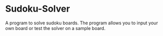 # Sudoku-Solver

A program to solve sudoku boards. The program allows you to input your own board or test the solver on a sample board. 